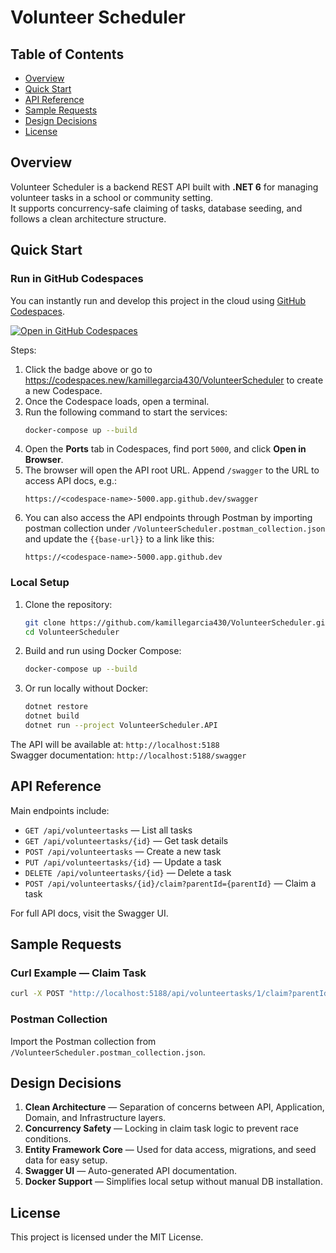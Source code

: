 # Volunteer Scheduler

## Table of Contents
- [Overview](#overview)
- [Quick Start](#quick-start)
- [API Reference](#api-reference)
- [Sample Requests](#sample-requests)
- [Design Decisions](#design-decisions)
- [License](#license)

## Overview
Volunteer Scheduler is a backend REST API built with **.NET 6** for managing volunteer tasks in a school or community setting.  
It supports concurrency-safe claiming of tasks, database seeding, and follows a clean architecture structure.

## Quick Start

### Run in GitHub Codespaces

You can instantly run and develop this project in the cloud using [GitHub Codespaces](https://github.com/features/codespaces).

[![Open in GitHub Codespaces](https://github.com/codespaces/badge.svg)](https://codespaces.new/kamillegarcia430/VolunteerScheduler)

Steps:  
1. Click the badge above or go to https://codespaces.new/kamillegarcia430/VolunteerScheduler to create a new Codespace.  
2. Once the Codespace loads, open a terminal.  
3. Run the following command to start the services:  
   ```bash
   docker-compose up --build
   ```  
4. Open the **Ports** tab in Codespaces, find port `5000`, and click **Open in Browser**.  
5. The browser will open the API root URL. Append `/swagger` to the URL to access API docs, e.g.:  
   ```
   https://<codespace-name>-5000.app.github.dev/swagger
   ```
6. You can also access the API endpoints through Postman by importing postman collection under `/VolunteerScheduler.postman_collection.json` and update the `{{base-url}}` to a link like this:
   ```
   https://<codespace-name>-5000.app.github.dev
   ```

### Local Setup

1. Clone the repository:  
   ```bash
   git clone https://github.com/kamillegarcia430/VolunteerScheduler.git
   cd VolunteerScheduler
   ```

2. Build and run using Docker Compose:  
   ```bash
   docker-compose up --build
   ```

3. Or run locally without Docker:  
   ```bash
   dotnet restore
   dotnet build
   dotnet run --project VolunteerScheduler.API
   ```

The API will be available at: `http://localhost:5188`  
Swagger documentation: `http://localhost:5188/swagger`

## API Reference
Main endpoints include:  
- `GET /api/volunteertasks` — List all tasks  
- `GET /api/volunteertasks/{id}` — Get task details  
- `POST /api/volunteertasks` — Create a new task  
- `PUT /api/volunteertasks/{id}` — Update a task  
- `DELETE /api/volunteertasks/{id}` — Delete a task  
- `POST /api/volunteertasks/{id}/claim?parentId={parentId}` — Claim a task  

For full API docs, visit the Swagger UI.

## Sample Requests

### Curl Example — Claim Task
```bash
curl -X POST "http://localhost:5188/api/volunteertasks/1/claim?parentId=2" -H "Content-Type: application/json"
```

### Postman Collection
Import the Postman collection from `/VolunteerScheduler.postman_collection.json`.

## Design Decisions
1. **Clean Architecture** — Separation of concerns between API, Application, Domain, and Infrastructure layers.  
2. **Concurrency Safety** — Locking in claim task logic to prevent race conditions.  
3. **Entity Framework Core** — Used for data access, migrations, and seed data for easy setup.  
4. **Swagger UI** — Auto-generated API documentation.  
5. **Docker Support** — Simplifies local setup without manual DB installation.

## License
This project is licensed under the MIT License.

